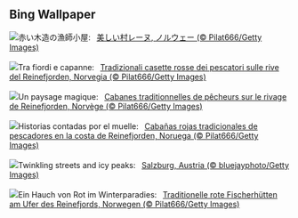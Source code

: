 ## Bing Wallpaper
![](https://www.bing.com/th?id=OHR.ReinefjordenNorway_JA-JP8145740016_UHD.jpg&w=1000)赤い木造の漁師小屋:&nbsp;&ensp;[美しい村レーヌ, ノルウェー (© Pilat666/Getty Images)](https://www.bing.com/th?id=OHR.ReinefjordenNorway_JA-JP8145740016_UHD.jpg)
<br><br/>
![](https://www.bing.com/th?id=OHR.ReinefjordenNorway_IT-IT7180371144_UHD.jpg&w=1000)Tra fiordi e capanne:&nbsp;&ensp;[Tradizionali casette rosse dei pescatori sulle rive del Reinefjorden, Norvegia (© Pilat666/Getty Images)](https://www.bing.com/th?id=OHR.ReinefjordenNorway_IT-IT7180371144_UHD.jpg)
<br><br/>
![](https://www.bing.com/th?id=OHR.ReinefjordenNorway_FR-FR9231276610_UHD.jpg&w=1000)Un paysage magique:&nbsp;&ensp;[Cabanes traditionnelles de pêcheurs sur le rivage de Reinefjorden, Norvège (© Pilat666/Getty Images)](https://www.bing.com/th?id=OHR.ReinefjordenNorway_FR-FR9231276610_UHD.jpg)
<br><br/>
![](https://www.bing.com/th?id=OHR.ReinefjordenNorway_ES-ES2052368531_UHD.jpg&w=1000)Historias contadas por el muelle:&nbsp;&ensp;[Cabañas rojas tradicionales de pescadores en la costa de Reinefjorden, Noruega (© Pilat666/Getty Images)](https://www.bing.com/th?id=OHR.ReinefjordenNorway_ES-ES2052368531_UHD.jpg)
<br><br/>
![](https://www.bing.com/th?id=OHR.SalzburgSnow_EN-GB5350086810_UHD.jpg&w=1000)Twinkling streets and icy peaks:&nbsp;&ensp;[Salzburg, Austria (© bluejayphoto/Getty Images)](https://www.bing.com/th?id=OHR.SalzburgSnow_EN-GB5350086810_UHD.jpg)
<br><br/>
![](https://www.bing.com/th?id=OHR.ReinefjordenNorway_DE-DE5744534611_UHD.jpg&w=1000)Ein Hauch von Rot im Winterparadies:&nbsp;&ensp;[Traditionelle rote Fischerhütten am Ufer des Reinefjords, Norwegen (© Pilat666/Getty Images)](https://www.bing.com/th?id=OHR.ReinefjordenNorway_DE-DE5744534611_UHD.jpg)
<br><br/>
